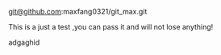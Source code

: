 git@github.com:maxfang0321/git_max.git 

This is a just a test ,you can pass it and will not lose anything!

adgaghid